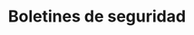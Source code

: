 ---
title: Boletines de seguridad
description: Vulnerabilidades de seguridad divulgadas y su mitigación.
weight: 7
list_by_publishdate: true
layout: security-grid
data_category: Boletines de seguridad
--- 